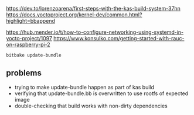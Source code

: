 https://dev.to/lorenzoarena/first-steps-with-the-kas-build-system-37hn
https://docs.yoctoproject.org/kernel-dev/common.html?highlight=bbappend

https://hub.mender.io/t/how-to-configure-networking-using-systemd-in-yocto-project/1097
https://www.konsulko.com/getting-started-with-rauc-on-raspberry-pi-2

```
bitbake update-bundle
```

## problems

* trying to make update-bundle happen as part of kas build
* verifying that update-bundle.bb is overwritten to use rootfs of expected image
* double-checking that build works with non-dirty dependencies
